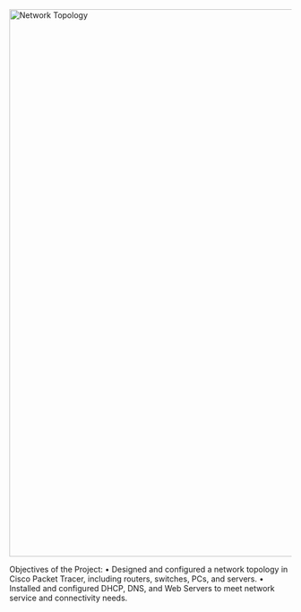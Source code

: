 <img width="976" alt="Network Topology" src="https://github.com/user-attachments/assets/193a2433-bb1f-4c6e-b29f-e49151113b66" />

Objectives of the Project:
•	Designed and configured a network topology in Cisco Packet Tracer, including routers, switches, PCs, and servers.
•	Installed and configured DHCP, DNS, and Web Servers to meet network service and connectivity needs.

